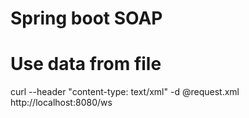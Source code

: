 # Spring boot SOAP

# Use data from file
curl --header "content-type: text/xml" -d @request.xml http://localhost:8080/ws

